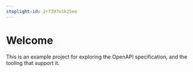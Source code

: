 ```yaml
---
stoplight-id: 2r7397o1k25ee
---
```


# Welcome

This is an example project for exploring the OpenAPI specification, and the tooling that support it.
